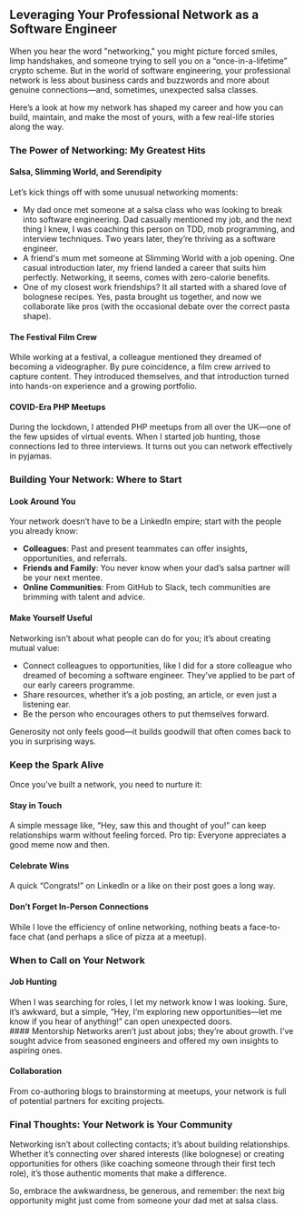 ## Leveraging Your Professional Network as a Software Engineer
When you hear the word "networking," you might picture forced smiles, limp handshakes, and someone trying to sell you on a “once-in-a-lifetime” crypto scheme. But in the world of software engineering, your professional network is less about business cards and buzzwords and more about genuine connections—and, sometimes, unexpected salsa classes.

Here’s a look at how my network has shaped my career and how you can build, maintain, and make the most of yours, with a few real-life stories along the way.
### The Power of Networking: My Greatest Hits
#### Salsa, Slimming World, and Serendipity
Let’s kick things off with some unusual networking moments:
* My dad once met someone at a salsa class who was looking to break into software engineering. Dad casually mentioned my job, and the next thing I knew, I was coaching this person on TDD, mob programming, and interview techniques. Two years later, they’re thriving as a software engineer.
* A friend's mum met someone at Slimming World with a job opening. One casual introduction later, my friend landed a career that suits him perfectly. Networking, it seems, comes with zero-calorie benefits.
* One of my closest work friendships? It all started with a shared love of bolognese recipes. Yes, pasta brought us together, and now we collaborate like pros (with the occasional debate over the correct pasta shape).

#### The Festival Film Crew
While working at a festival, a colleague mentioned they dreamed of becoming a videographer. By pure coincidence, a film crew arrived to capture content. They introduced themselves, and that introduction turned into hands-on experience and a growing portfolio.
#### COVID-Era PHP Meetups
During the lockdown, I attended PHP meetups from all over the UK—one of the few upsides of virtual events. When I started job hunting, those connections led to three interviews. It turns out you can network effectively in pyjamas.
### Building Your Network: Where to Start
#### Look Around You
Your network doesn’t have to be a LinkedIn empire; start with the people you already know:
* **Colleagues**: Past and present teammates can offer insights, opportunities, and referrals.
* **Friends and Family**: You never know when your dad’s salsa partner will be your next mentee.
* **Online Communities**: From GitHub to Slack, tech communities are brimming with talent and advice.

#### Make Yourself Useful
Networking isn’t about what people can do for you; it’s about creating mutual value:
* Connect colleagues to opportunities, like I did for a store colleague who dreamed of becoming a software engineer. They’ve applied to be part of our early careers programme.
* Share resources, whether it’s a job posting, an article, or even just a listening ear.
* Be the person who encourages others to put themselves forward.

Generosity not only feels good—it builds goodwill that often comes back to you in surprising ways.
### Keep the Spark Alive
Once you’ve built a network, you need to nurture it:
#### Stay in Touch
A simple message like, “Hey, saw this and thought of you!” can keep relationships warm without feeling forced. Pro tip: Everyone appreciates a good meme now and then.
#### Celebrate Wins
A quick “Congrats!” on LinkedIn or a like on their post goes a long way. 
#### Don’t Forget In-Person Connections
While I love the efficiency of online networking, nothing beats a face-to-face chat (and perhaps a slice of pizza at a meetup).
### When to Call on Your Network
#### Job Hunting
When I was searching for roles, I let my network know I was looking. Sure, it’s awkward, but a simple, “Hey, I’m exploring new opportunities—let me know if you hear of anything!” can open unexpected doors.
#### Mentorship
Networks aren’t just about jobs; they’re about growth. I’ve sought advice from seasoned engineers and offered my own insights to aspiring ones.
#### Collaboration
From co-authoring blogs to brainstorming at meetups, your network is full of potential partners for exciting projects.
### Final Thoughts: Your Network is Your Community
Networking isn’t about collecting contacts; it’s about building relationships. Whether it’s connecting over shared interests (like bolognese) or creating opportunities for others (like coaching someone through their first tech role), it’s those authentic moments that make a difference.

So, embrace the awkwardness, be generous, and remember: the next big opportunity might just come from someone your dad met at salsa class.
